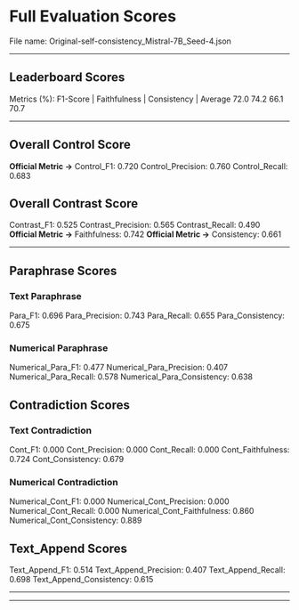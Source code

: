 # Full Evaluation Scores

File name: Original-self-consistency_Mistral-7B_Seed-4.json


---

## Leaderboard Scores

Metrics (%): F1-Score | Faithfulness | Consistency | Average
                72.0        74.2          66.1        70.7

---

## Overall Control Score

**Official Metric ->** Control_F1: 0.720
Control_Precision: 0.760
Control_Recall: 0.683

## Overall Contrast Score

Contrast_F1: 0.525
Contrast_Precision: 0.565
Contrast_Recall: 0.490
**Official Metric ->** Faithfulness: 0.742
**Official Metric ->** Consistency: 0.661

---


## Paraphrase Scores


### Text Paraphrase

Para_F1: 0.696
Para_Precision: 0.743
Para_Recall: 0.655
Para_Consistency: 0.675


### Numerical Paraphrase

Numerical_Para_F1: 0.477
Numerical_Para_Precision: 0.407
Numerical_Para_Recall: 0.578
Numerical_Para_Consistency: 0.638


## Contradiction Scores


### Text Contradiction

Cont_F1: 0.000
Cont_Precision: 0.000
Cont_Recall: 0.000
Cont_Faithfulness: 0.724
Cont_Consistency: 0.679


### Numerical Contradiction

Numerical_Cont_F1: 0.000
Numerical_Cont_Precision: 0.000
Numerical_Cont_Recall: 0.000
Numerical_Cont_Faithfulness: 0.860
Numerical_Cont_Consistency: 0.889


## Text_Append Scores

Text_Append_F1: 0.514
Text_Append_Precision: 0.407
Text_Append_Recall: 0.698
Text_Append_Consistency: 0.615

---


---

